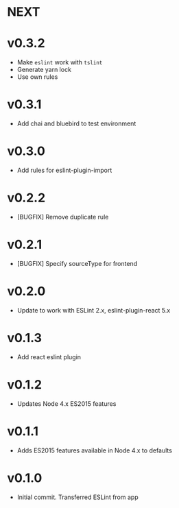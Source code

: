 # NEXT

# v0.3.2
- Make `eslint` work with `tslint`
- Generate yarn lock
- Use own rules

# v0.3.1
- Add chai and bluebird to test environment

# v0.3.0
- Add rules for eslint-plugin-import

# v0.2.2
- [BUGFIX] Remove duplicate rule

# v0.2.1
- [BUGFIX] Specify sourceType for frontend

# v0.2.0
- Update to work with ESLint 2.x, eslint-plugin-react 5.x

# v0.1.3
- Add react eslint plugin

# v0.1.2
- Updates Node 4.x ES2015 features

# v0.1.1
- Adds ES2015 features available in Node 4.x to defaults

# v0.1.0
- Initial commit. Transferred ESLint from app
